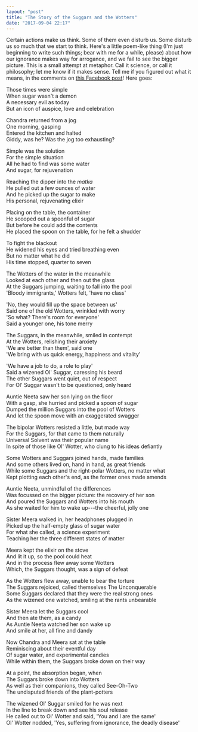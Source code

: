 ```yaml
---
layout: "post"
title: "The Story of the Suggars and the Wotters"
date: "2017-09-04 22:17"
---
```


Certain actions make us think. Some of them even disturb us. Some disturb us so much that we start to think. Here's a little poem-like thing (I'm just beginning to write such things; bear with me for a while, please) about how our ignorance makes way for arrogance, and we fail to see the bigger picture. This is a small attempt at metaphor. Call it science, or call it philosophy; let me know if it makes sense. Tell me if you figured out what it means, in the comments on [this Facebook post](https://www.facebook.com/theramiyer/posts/1815801415103215)! Here goes:

Those times were simple  
When sugar wasn't a demon  
A necessary evil as today  
But an icon of auspice, love and celebration

Chandra returned from a jog  
One morning, gasping  
Entered the kitchen and halted  
Giddy, was he? Was the jog too exhausting?

Simple was the solution  
For the simple situation  
All he had to find was some water  
And sugar, for rejuvenation

Reaching the dipper into the _matka_  
He pulled out a few ounces of water  
And he picked up the sugar to make  
His personal, rejuvenating elixir

Placing on the table, the container  
He scooped out a spoonful of sugar  
But before he could add the contents  
He placed the spoon on the table, for he felt a shudder

To fight the blackout  
He widened his eyes and tried breathing even  
But no matter what he did  
His time stopped, quarter to seven

The Wotters of the water in the meanwhile  
Looked at each other and then out the glass  
At the Suggars jumping, waiting to fall into the pool  
'Bloody immigrants,' Wotters felt, 'have no class'

'No, they would fill up the space between us'  
Said one of the old Wotters, wrinkled with worry  
'So what? There's room for everyone'  
Said a younger one, his tone merry

The Suggars, in the meanwhile, smiled in contempt  
At the Wotters, relishing their anxiety  
'We are better than them', said one  
'We bring with us quick energy, happiness and vitality'

'We have a job to do, a role to play'  
Said a wizened Ol' Suggar, caressing his beard  
The other Suggars went quiet, out of respect  
For Ol' Suggar wasn't to be questioned, only heard

Auntie Neeta saw her son lying on the floor  
With a gasp, she hurried and picked a spoon of sugar  
Dumped the million Suggars into the pool of Wotters  
And let the spoon move with an exaggerated swagger

The bipolar Wotters resisted a little, but made way  
For the Suggars, for that came to them naturally  
Universal Solvent was their popular name  
In spite of those like Ol' Wotter, who clung to his ideas defiantly

Some Wotters and Suggars joined hands, made families  
And some others lived on, hand in hand, as great friends  
While some Suggars and the right-polar Wotters, no matter what  
Kept plotting each other's end, as the former ones made amends

Auntie Neeta, unmindful of the differences  
Was focussed on the bigger picture: the recovery of her son  
And poured the Suggars and Wotters into his mouth  
As she waited for him to wake up---the cheerful, jolly one

Sister Meera walked in, her headphones plugged in  
Picked up the half-empty glass of sugar water  
For what she called, a science experiment  
Teaching her the three different states of matter

Meera kept the elixir on the stove  
And lit it up, so the pool could heat  
And in the process flew away some Wotters  
Which, the Suggars thought, was a sign of defeat

As the Wotters flew away, unable to bear the torture  
The Suggars rejoiced, called themselves The Unconquerable  
Some Suggars declared that they were the real strong ones  
As the wizened one watched, smiling at the rants unbearable

Sister Meera let the Suggars cool  
And then ate them, as a candy  
As Auntie Neeta watched her son wake up  
And smile at her, all fine and dandy

Now Chandra and Meera sat at the table  
Reminiscing about their eventful day  
Of sugar water, and experimental candies  
While within them, the Suggars broke down on their way

At a point, the absorption began, when  
The Suggars broke down into Wotters  
As well as their companions, they called See-Oh-Two  
The undisputed friends of the plant-potters

The wizened Ol' Suggar smiled for he was next  
In the line to break down and see his soul release  
He called out to Ol' Wotter and said, 'You and I are the same'  
Ol' Wotter nodded, 'Yes, suffering from ignorance, the deadly disease'

